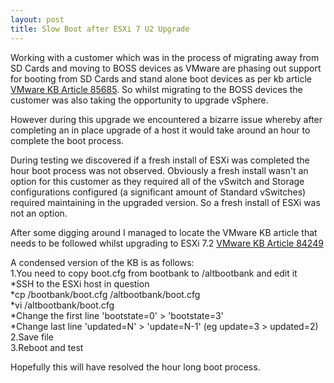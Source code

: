 ```yaml
---
layout: post
title: Slow Boot after ESXi 7 U2 Upgrade
---
```

Working with a customer which was in the process of migrating away from SD Cards and moving to BOSS devices as VMware are phasing out support for booting from SD Cards and stand alone boot devices as per kb article [VMware KB Article 85685](https://kb.vmware.com/s/article/85685). So whilst migrating to the BOSS devices the customer was also taking the opportunity to upgrade vSphere.

However during this upgrade we encountered a bizarre issue whereby after completing an in place upgrade of a host it would take around an hour to complete the boot process.

During testing we discovered if a fresh install of ESXi was completed the hour boot process was not observed.
Obviously a fresh install wasn't an option for this customer as they required all of the vSwitch and Storage configurations configured (a significant amount of Standard vSwitches) required maintaining in the upgraded version. So a fresh install of ESXi was not an option.

After some digging around I managed to locate the VMware KB article that needs to be followed whilst upgrading to ESXi 7.2 [VMware KB Article 84249](https://kb.vmware.com/s/article/84249)

A condensed version of the KB is as follows:  
1.You need to copy boot.cfg from bootbank to /altbootbank and edit it  
  *SSH to the ESXi host in question  
  *cp /bootbank/boot.cfg /altbootbank/boot.cfg  
  *vi /altbootbank/boot.cfg  
  *Change the first line 'bootstate=0' > 'bootstate=3'  
  *Change last line 'updated=N' > 'update=N-1' (eg update=3 > updated=2)  
2.Save file  
3.Reboot and test  

Hopefully this will have resolved the hour long boot process.
